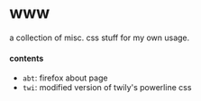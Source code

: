 # www

a collection of misc. css stuff for my own usage.

#### contents

- `abt`: firefox about page
- `twi`: modified version of twily's powerline css